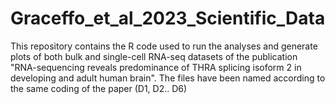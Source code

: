 # Graceffo_et_al_2023_Scientific_Data
This repository contains the R code used to run the analyses and generate plots of both bulk and single-cell RNA-seq datasets of the publication "RNA-sequencing reveals predominance of THRA splicing isoform 2 in developing and adult human brain".
The files have been named according to the same coding of the paper (D1, D2.. D6)
